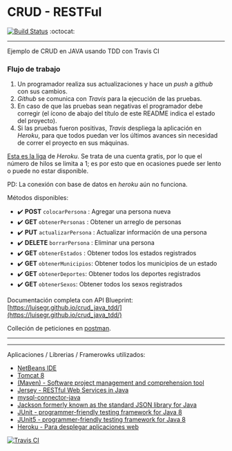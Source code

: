 # CRUD - RESTFul
[![Build Status](https://travis-ci.org/LuisEGR/crud_java_tdd.svg?branch=master)](https://travis-ci.org/LuisEGR/crud_java_tdd) :octocat:

---
Ejemplo de CRUD en JAVA usando TDD con Travis CI

### Flujo de trabajo ###

1. Un programador realiza sus actualizaciones y hace un *push* a *github* con
   sus cambios.
2. *Github* se comunica con *Travis* para la ejecución de las pruebas.
3. En caso de que las pruebas sean negativas el programador debe corregir (el
   ícono de abajo del título de este README indica el estado del proyecto).
4. Si las pruebas fueron positivas, *Travis* despliega la aplicación en
   *Heroku*, para que todos puedan ver los últimos avances sin necesidad de
   correr el proyecto en sus máquinas.

[Esta es la liga](https://ejercicio-crud.herokuapp.com/) de *Heroku*. Se trata
de una cuenta gratis, por lo que el número de hilos se limita a 1; es por esto
que en ocasiones puede ser lento o puede no estar disponible.

PD: La conexión con base de datos en *heroku* aún no funciona.


Métodos disponibles:
- :heavy_check_mark: **POST** `colocarPersona` : Agregar una persona nueva
- :heavy_check_mark: **GET** `obtenerPersonas` : Obtener un arreglo de personas
- :heavy_check_mark: **PUT** `actualizarPersona` : Actualizar información de una persona
- :heavy_check_mark: **DELETE** `borrarPersona` : Eliminar una persona
- :heavy_check_mark: **GET** `obtenerEstados` : Obtener todos los estados registrados
- :heavy_check_mark: **GET** `obtenerMunicipios`: Obtener todos los municipios de un estado
- :heavy_check_mark: **GET** `obtenerDeportes`: Obtener todos los deportes registrados
- :heavy_check_mark: **GET** `obtenerSexos`: Obtener todos los sexos registrados

Documentación completa con API Blueprint:
[https://luisegr.github.io/crud_java_tdd/](https://luisegr.github.io/crud_java_tdd/)

Colleción de peticiones en [postman](https://www.getpostman.com/collections/11cc585217881624ee8a).

----
----
Aplicaciones / Librerias / Framerowks utilizados:

- [NetBeans IDE](https://netbeans.org/)
- [Tomcat 8](http://tomcat.apache.org/)
- [(Maven) - Software project management and comprehension tool](https://maven.apache.org/)
- [Jersey - RESTful Web Services in Java](https://jersey.github.io/)
- [mysql-connector-java](https://mvnrepository.com/artifact/mysql/mysql-connector-java)
- [Jackson formerly known as the standard JSON library for Java](https://github.com/FasterXML/jackson)
- [JUnit - programmer-friendly testing framework for Java 8](http://junit.org/)
- [JUnit5 - programmer-friendly testing framework for Java 8](http://junit.org/)
- [Heroku - Para desplegar aplicaciones web](https://dashboard.heroku.com/apps)

[![Travis CI](https://workablehr.s3.amazonaws.com/uploads/account/logo/11901/large_Mascot-fullcolor-png.png)](https://travis-ci.org/)
